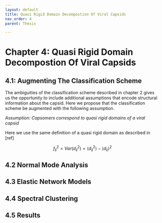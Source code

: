 ```yaml
---
layout: default
title: Quasi Rigid Domain Decompostion Of Viral Capsids
nav_order: 4
parent: Thesis

---
```


# Chapter 4: Quasi Rigid Domain Decompostion Of Viral Capsids

## 4.1: Augmenting The Classification Scheme
The ambiguities of the classification scheme described in chapter 2 gives us the opportunity to include additional
assumptions that encode structural information about the capsid. Here we propose that the classification scheme be 
augmented with the following assumption.

*Assumption: Capsomers correspond to quasi rigid domains of a viral capsid*

Here we use the same definition of a quasi rigid domain as described in [ref] 

$$
\begin{equation}
    f^{2}_{ij} = Var(d^{2}_{ij}) = \langle d^{2}_{ij} \rangle - \langle d_{ij} \rangle ^{2}
\end{equation}
$$

## 4.2 Normal Mode Analysis

## 4.3 Elastic Network Models

## 4.4 Spectral Clustering

## 4.5 Results


